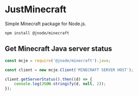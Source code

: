 # JustMinecraft

Simple Minecraft package for Node.js.

```shell
npm install @jnode/minecraft
```

## Get Minecraft Java server status

```js
const mcje = require('@jnode/minecraft').java;

const client = new mcje.Client('MINECRAFT SERVER HOST');

client.getServerStatus().then((d) => {
	console.log(JSON.stringify(d, null, 2));
});
```